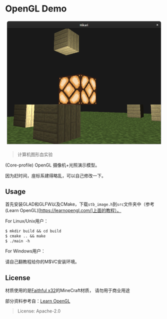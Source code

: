 # OpenGL Demo

![](res/preview.png)

> 计算机图形血实验

(Core-profile) OpenGL 摄像机+光照演示模型。

因为赶时间，座标系建得略乱，可以自己修改一下。

## Usage

首先安装GLAD和GLFW以及CMake，下载`stb_image.h`到`src`文件夹中（参考(Learn OpenGL)[https://learnopengl.com/]上面的教程）。

For Linux/Unix用户：

```
$ mkdir build && cd build
$ cmake .. && make
$ ./main -h
```

For Windows用户：

请自己翻教程给你的M$VC安装环境。

## License

材质使用的是[Faithful x32](https://www.curseforge.com/minecraft/texture-packs/faithful-team)的MineCraft材质， 请勿用于商业用途

部分资料参考自：[Learn OpenGL](https://learnopengl.com/)

> License: Apache-2.0
